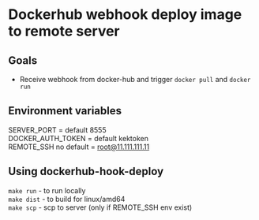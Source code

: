 Dockerhub webhook deploy image to remote server 
========

Goals
-----

* Receive webhook from docker-hub and trigger ``docker pull`` and ``docker run``   

Environment variables
--------------
SERVER_PORT = default 8555  
DOCKER_AUTH_TOKEN = default kektoken  
REMOTE_SSH no default = root@11.111.111.11  


Using dockerhub-hook-deploy
--------------

``make run`` - to run locally   
``make dist`` - to build for linux/amd64    
``make scp`` - scp to server (only if REMOTE_SSH env exist)   